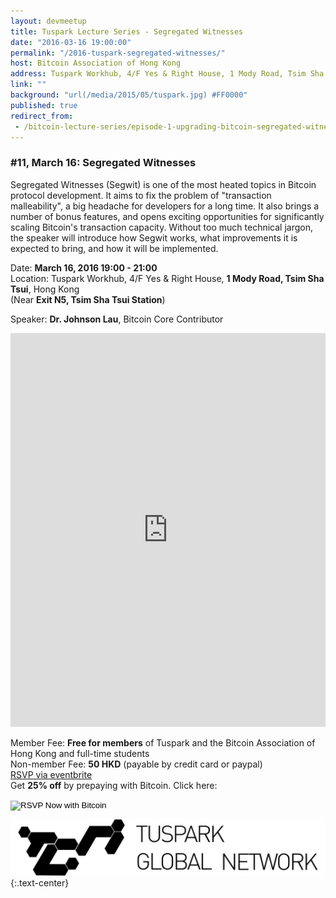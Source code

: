```yaml
---
layout: devmeetup
title: Tuspark Lecture Series - Segregated Witnesses
date: "2016-03-16 19:00:00"
permalink: "/2016-tuspark-segregated-witnesses/"
host: Bitcoin Association of Hong Kong
address: Tuspark Workhub, 4/F Yes & Right House, 1 Mody Road, Tsim Sha Tsui, Hong Kong
link: ""
background: "url(/media/2015/05/tuspark.jpg) #FF0000"
published: true
redirect_from:
 - /bitcoin-lecture-series/episode-1-upgrading-bitcoin-segregated-witness
---
```



### #11, March 16: Segregated Witnesses

Segregated Witnesses (Segwit) is one of the most heated topics in Bitcoin protocol development. It aims to fix the problem of "transaction malleability", a big headache for developers for a long time. It also brings a number of bonus features, and opens exciting opportunities for significantly scaling Bitcoin's transaction capacity. Without too much technical jargon, the speaker will introduce how Segwit works, what improvements it is expected to bring, and how it will be implemented.

Date: **March 16, 2016 19:00 - 21:00**     
Location: Tuspark Workhub, 4/F Yes & Right House, **1 Mody Road, Tsim Sha Tsui**, Hong Kong     
(Near **Exit N5, Tsim Sha Tsui Station**)     

Speaker: **Dr. Johnson Lau**, Bitcoin Core Contributor  

<iframe width="100%" height="630" src="https://www.youtube.com/embed/T1fqOEhFP40" frameborder="0" allow="autoplay; encrypted-media" allowfullscreen></iframe>

Member Fee: **Free for members** of Tuspark and the Bitcoin Association of Hong Kong and full-time students    
Non-member Fee: **50 HKD** (payable by credit card or paypal)     
[RSVP via eventbrite]()    
Get **25% off** by prepaying with Bitcoin. Click here:     

<form action="https://www.coinpayments.net/index.php" method="post">
	<input type="hidden" name="cmd" value="_pay">
	<input type="hidden" name="reset" value="1">
	<input type="hidden" name="merchant" value="84ffa7d089e5eefdc9ff75f09f948f80">
	<input type="hidden" name="currency" value="HKD">
	<input type="hidden" name="amountf" value="37.5">
	<input type="hidden" name="item_name" value="Segwit">
	<input type="hidden" name="allow_quantity" value="1">
	<input type="hidden" name="want_shipping" value="0">
	<input type="hidden" name="success_url" value="https://www.bitcoinhk/2016-tuspark-bitcoin-fork/">
	<input type="image" src="https://www.coinpayments.net/images/pub/checkout-blue.png" alt="RSVP Now with Bitcoin">
</form>

[![Tuspark Global Hub](/media/2015/10/tuspark.png)](http://tuspark.hk/)
{:.text-center}
